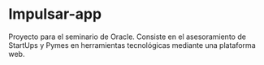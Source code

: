 # Impulsar-app
Proyecto para el seminario de Oracle. Consiste en el asesoramiento de StartUps y Pymes en herramientas tecnológicas mediante una plataforma web.
